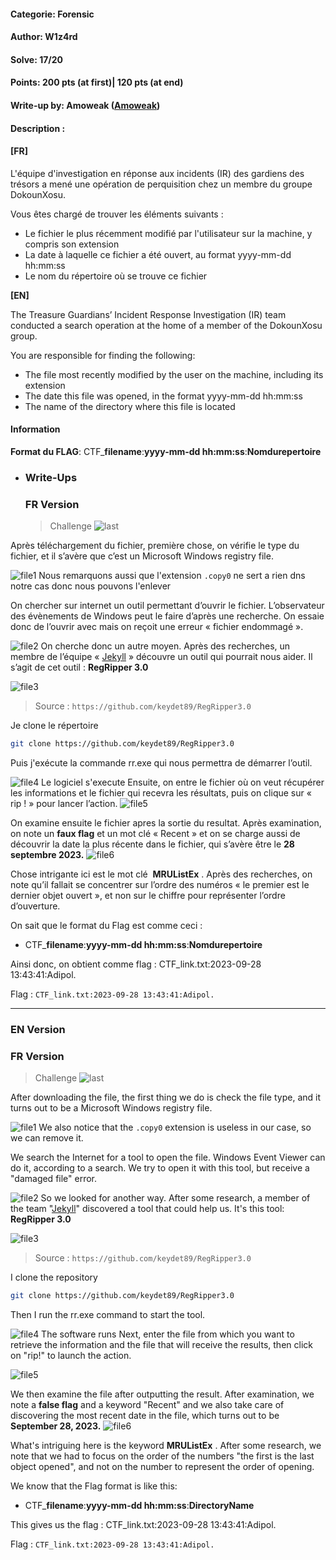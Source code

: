 #### Categorie: Forensic 
#### **Author**: W1z4rd
#### Solve: 17/20 
#### Points: 200 pts (at first)| 120 pts (at end)

#### Write-up by: Amoweak ([Amoweak](https://))
#### Description :
#### **[FR]**
L'équipe d'investigation en réponse aux incidents (IR) des gardiens des trésors a mené une opération de perquisition chez un membre du groupe DokounXosu.

Vous êtes chargé de trouver les éléments suivants :

- Le fichier le plus récemment modifié par l'utilisateur sur la machine, y compris son extension
- La date à laquelle ce fichier a été ouvert, au format yyyy-mm-dd hh:mm:ss
- Le nom du répertoire où se trouve ce fichier

**[EN]**

The Treasure Guardians’ Incident Response Investigation (IR) team conducted a search operation at the home of a member of the DokounXosu group.

You are responsible for finding the following:

- The file most recently modified by the user on the machine, including its extension
- The date this file was opened, in the format yyyy-mm-dd hh:mm:ss
- The name of the directory where this file is located

#### Information
**Format du FLAG**: CTF_**filename**:**yyyy-mm-dd hh:mm:ss**:**Nomdurepertoire**


- ### Write-Ups
  ### FR Version
  > Challenge
  ![last](Images/lastaction.png)

Après téléchargement du fichier, première chose, on vérifie le type du fichier, et il s’avère que c’est un Microsoft Windows registry file.

![file1](Images/amo1.png)
Nous remarquons aussi que l'extension `.copy0` ne sert a rien dns notre cas donc nous pouvons l'enlever

On chercher sur internet un outil permettant d’ouvrir le fichier. L’observateur des évènements de Windows peut le faire d’après une recherche. On essaie donc de l’ouvrir avec mais on reçoit une erreur « fichier endommagé ».

![file2](Images/amo2.png) 
On cherche donc un autre moyen. Après des recherches, un membre de l’équipe 
« [Jekyll](https://twitter.com/Ted_Kouhouenou) » découvre un outil qui pourrait nous aider. Il s’agit de cet outil : 
**RegRipper 3.0** 


![file3](Images/amo3.png) 
> Source : `https://github.com/keydet89/RegRipper3.0` 

Je clone le répertoire 
```bash
git clone https://github.com/keydet89/RegRipper3.0
```

Puis j'exécute la commande rr.exe qui nous permettra de démarrer l’outil.


![file4](Images/amo4.png)
Le logiciel s'execute 
Ensuite, on entre le fichier où on veut récupérer les informations et le fichier qui recevra les résultats, puis on clique sur « rip ! » pour lancer l’action.
![file5](Images/amo5.png)

On examine ensuite le fichier apres la sortie du resultat. 
Après examination, on note un **faux flag**  et un mot clé « Recent » et on se charge aussi de découvrir la date la plus récente dans le fichier, qui s’avère être le **28 septembre 2023.** 
![file6](Images/amo6.png)

Chose intrigante ici est le mot clé  **MRUListEx** .
Après des recherches, on note qu’il fallait se concentrer sur l’ordre des numéros « le premier est le dernier objet ouvert », et non sur le chiffre pour représenter l’ordre d’ouverture.

On sait que le format du Flag est comme ceci :
- CTF_**filename**:**yyyy-mm-dd hh:mm:ss**:**Nomdurepertoire** 


 Ainsi donc, on obtient comme flag : CTF_link.txt:2023-09-28 13:43:41:Adipol.

Flag : `CTF_link.txt:2023-09-28 13:43:41:Adipol.`

----------------------------------------------------------
### EN Version

 ### FR Version
  > Challenge
  ![last](Images/lastaction.png)

After downloading the file, the first thing we do is check the file type, and it turns out to be a Microsoft Windows registry file.

![file1](Images/amo1.png)
We also notice that the `.copy0` extension is useless in our case, so we can remove it.

We search the Internet for a tool to open the file. Windows Event Viewer can do it, according to a search. We try to open it with this tool, but receive a "damaged file" error.

![file2](Images/amo2.png) 
So we looked for another way. After some research, a member of the team 
"[Jekyll](https://twitter.com/Ted_Kouhouenou)" discovered a tool that could help us. It's this tool: 
**RegRipper 3.0** 


![file3](Images/amo3.png) 
> Source : `https://github.com/keydet89/RegRipper3.0` 

I clone the repository
```bash
git clone https://github.com/keydet89/RegRipper3.0
```

Then I run the rr.exe command to start the tool.

![file4](Images/amo4.png)
The software runs 
Next, enter the file from which you want to retrieve the information and the file that will receive the results, then click on "rip!" to launch the action.

![file5](Images/amo5.png)

We then examine the file after outputting the result. 
After examination, we note a **false flag** and a keyword "Recent" and we also take care of discovering the most recent date in the file, which turns out to be **September 28, 2023.** 
![file6](Images/amo6.png)

What's intriguing here is the keyword **MRUListEx** .
After some research, we note that we had to focus on the order of the numbers "the first is the last object opened", and not on the number to represent the order of opening.

We know that the Flag format is like this: 
- CTF_**filename**:**yyyy-mm-dd hh:mm:ss**:**DirectoryName** 


 This gives us the flag : CTF_link.txt:2023-09-28 13:43:41:Adipol.

Flag : `CTF_link.txt:2023-09-28 13:43:41:Adipol.`